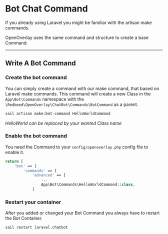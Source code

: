 # Bot Chat Command

If you already using Laravel you might be familiar with the artisan make commands.

OpenOverlay uses the same command and structure to create a base Command.


____

## Write A Bot Command

### Create the bot command
You can simply create a command with our make command, that based on Laravel make commands.
This command will create a new Class in the `App\Bot\Commands` namespace with the `\Redbeed\OpenOverlay\ChatBot\Commands\BotCommand` as a parent.

```bash 
sail artisan make:bot-command HelloWorldCommand
```

*HelloWorld can be replaced by your wanted Class name*

### Enable the bot command

You need the Command to your `config/openoverlay.php` config file to enable it.
````php
return [
    'bot' => [
        'commands' => [
            'advanced' => [
                ...
                App\Bot\Commands\HelloWorldCommand::class,
            ]
````

### Restart your container

After you added or changed your Bot Command you always have to restart the Bot Container.
```bash
sail restart laravel.chatbot
```

